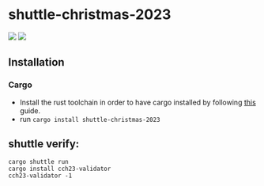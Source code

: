 # shuttle-christmas-2023
![](https://img.shields.io/badge/made_by_cryptograthor-black?style=flat&logo=undertale&logoColor=hotpink)
![](https://github.com/thor314/shuttle-christmas-2023/actions/workflows/ci/badge.svg)
<!-- [![crates.io](https://img.shields.io/crates/v/shuttle-christmas-2023.svg)](https://crates.io/crates/shuttle-christmas-2023) -->
<!-- [![Documentation](https://docs.rs/shuttle-christmas-2023/badge.svg)](https://docs.rs/shuttle-christmas-2023) -->
## Installation
### Cargo
- Install the rust toolchain in order to have cargo installed by following [this](https://www.rust-lang.org/tools/install) guide.
- run `cargo install shuttle-christmas-2023`

## shuttle verify:
```
cargo shuttle run
cargo install cch23-validator
cch23-validator -1
```
